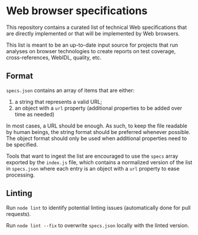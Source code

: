 # Web browser specifications

This repository contains a curated list of technical Web specifications that are directly implemented or that will be implemented by Web browsers.

This list is meant to be an up-to-date input source for projects that run analyses on browser technologies to create reports on test coverage, cross-references, WebIDL, quality, etc.

## Format

`specs.json` contains an array of items that are either:
1. a string that represents a valid URL;
2. an object with a `url` property (additional properties to be added over time as needed)

In most cases, a URL should be enough. As such, to keep the file readable by human beings, the string format should be preferred whenever possible. The object format should only be used when additional properties need to be specified.

Tools that want to ingest the list are encouraged to use the `specs` array exported by the `index.js` file, which contains a normalized version of the list in `specs.json` where each entry is an object with a `url` property to ease processing.

## Linting

Run `node lint` to identify potential linting issues (automatically done for pull requests).

Run `node lint --fix` to overwrite `specs.json` locally with the linted version.
